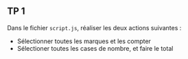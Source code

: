 ## TP 1

Dans le fichier ```script.js```, réaliser les deux actions suivantes : 
* Sélectionner toutes les marques et les compter
* Sélectioner toutes les cases de nombre, et faire le total
